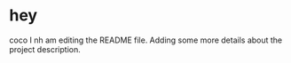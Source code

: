 # hey
coco
 I nh  am editing the README file. Adding some more details about the project description.
